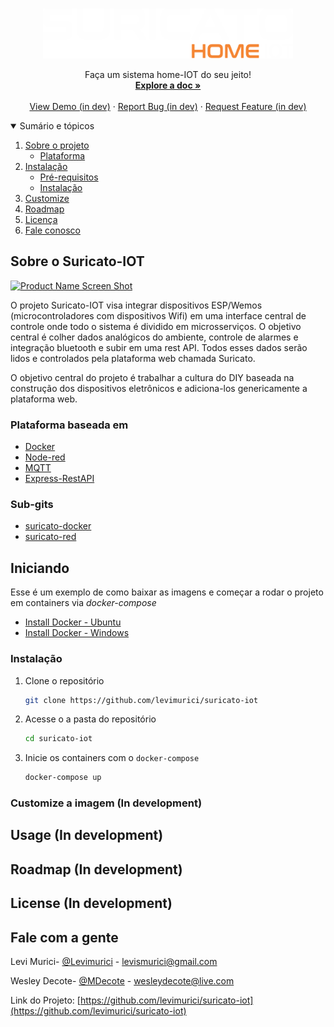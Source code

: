 <!--
*** Thanks for checking out the Best-README-Template. If you have a suggestion
*** that would make this better, please fork the repo and create a pull request
*** or simply open an issue with the tag "enhancement".
*** Thanks again! Now go create something AMAZING! :D
-->



<!-- PROJECT SHIELDS -->
<!--
*** I'm using markdown "reference style" links for readability.
*** Reference links are enclosed in brackets [ ] instead of parentheses ( ).
*** See the bottom of this document for the declaration of the reference variables
*** for contributors-url, forks-url, etc. This is an optional, concise syntax you may use.
*** https://www.markdownguide.org/basic-syntax/#reference-style-links
-->
<!-- [![Contributors][contributors-shield]][contributors-url]
[![Forks][forks-shield]][forks-url]
[![Stargazers][stars-shield]][stars-url]
[![Issues][issues-shield]][issues-url]
[![MIT License][license-shield]][license-url]
[![LinkedIn][linkedin-shield]][linkedin-url] -->


<!-- PROJECT LOGO -->
<br />
<p align="center">
  <a href="https://github.com/levimurici/suricato-iot">
    <img src="images/SuricatoLogoWhite.png" alt="Logo" width="400" height="80">
  </a>

<!--   <h3 align="center">Suricato-IOT</h3> -->

  <p align="center">
    Faça um sistema home-IOT do seu jeito!
    <br />
    <a href="https://github.com/levimurici/suricato-iot"><strong>Explore a doc »</strong></a>
    <br />
    <br />
    <a href="https://www.khmersubtitles.com/">View Demo (in dev)</a>
    ·
    <a href="https://github.com/levimurici/suricato-iot/issues">Report Bug (in dev)</a>
    ·
    <a href="https://github.com/levimurici/suricato-iot/issues">Request Feature (in dev)</a>
  </p>
</p>



<!-- TABLE OF CONTENTS -->
<details open="open">
  <summary>Sumário e tópicos</summary>
  <ol>
    <li>
      <a href="#sobre-o-suricato-iot">Sobre o projeto</a>
      <ul>
        <li><a href="#plataforma-baseada-em">Plataforma</a></li>
      </ul>
    </li>
    <li>
      <a href="#iniciando">Instalação</a>
      <ul>
        <li><a href="#iniciando">Pré-requisitos</a></li>
        <li><a href="#iniciando">Instalação</a></li>
      </ul>
    </li>
    <li><a href="#customize">Customize</a></li>
    <li><a href="#roadmap">Roadmap</a></li>
    <li><a href="#license">Licença</a></li>
    <li><a href="#fale-com-a-gente">Fale conosco</a></li>
  </ol>
</details>



<!-- ABOUT THE PROJECT -->
## Sobre o Suricato-IOT

[![Product Name Screen Shot][product-screenshot]](https://raw.githubusercontent.com/levimurici/suricato-docker/main/project-structure.drawio.png)

O projeto Suricato-IOT visa integrar dispositivos ESP/Wemos (microcontroladores com dispositivos Wifi) em uma interface central de controle onde todo o sistema é dividido em microsserviços. O objetivo central é colher dados analógicos do ambiente, controle de alarmes e integração bluetooth e subir em uma rest API. Todos esses dados serão lidos e controlados pela plataforma web chamada Suricato.

O objetivo central do projeto é trabalhar a cultura do DIY baseada na construção dos dispositivos eletrônicos e adiciona-los genericamente a plataforma web. 

### Plataforma baseada em
* [Docker](https://www.docker.com/)
* [Node-red](https://nodered.org/)
* [MQTT](https://mqtt.org/)
* [Express-RestAPI](https://expressjs.com/pt-br/api.html)

### Sub-gits
* [suricato-docker](https://github.com/levimurici/suricato-docker)
* [suricato-red](https://github.com/levimurici/suricato-red)

<!-- GETTING STARTED -->
## Iniciando

Esse é um exemplo de como baixar as imagens e começar a rodar o projeto em containers via *docker-compose*

* [Install Docker - Ubuntu](https://docs.docker.com/engine/install/ubuntu/)
* [Install Docker - Windows](https://docs.docker.com/desktop/windows/install/)

### Instalação

1. Clone o repositório
   ```sh
   git clone https://github.com/levimurici/suricato-iot
   ```
2. Acesse o a pasta do repositório
   ```sh
   cd suricato-iot
   ```
3. Inicie os containers com o `docker-compose`
   ```sh
   docker-compose up
   ```

### Customize a imagem (In development)


<!-- USAGE EXAMPLES -->
## Usage (In development)

<!-- Use this space to show useful examples of how a project can be used. Additional screenshots, code examples and demos work well in this space. You may also
Link to more resources.
_For more examples, please refer to the [Documentation](https://example.com)_  -->


<!-- ROADMAP -->
## Roadmap (In development)
<!-- See the [open issues](https://github.com/othneildrew/Best-README-Template/issues) for a list of proposed features (and known issues). -->


<!-- LICENSE -->
## License (In development)
<!-- Distributed under the MIT License. See `LICENSE` for more information. -->

<!-- CONTACT -->
## Fale com a gente

Levi Murici- [@Levimurici](https://twitter.com/levimurici) - levismurici@gmail.com

Wesley Decote- [@MDecote](https://twitter.com/MDecote) - wesleydecote@live.com

Link do Projeto: [https://github.com/levimurici/suricato-iot](https://github.com/levimurici/suricato-iot)



[contributors-shield]: https://img.shields.io/github/contributors/othneildrew/Best-README-Template.svg?style=for-the-badge
[contributors-url]: https://github.com/levimurici/suricato-iot/graphs/contributors
[forks-shield]: https://img.shields.io/github/forks/othneildrew/Best-README-Template.svg?style=for-the-badge
[forks-url]: https://github.com/levimurici/suricato-iot/network/members
[stars-shield]: https://img.shields.io/github/stars/othneildrew/Best-README-Template.svg?style=for-the-badge
[stars-url]: https://github.com/othneildrew/Best-README-Template/stargazers
[issues-shield]: https://img.shields.io/github/issues/othneildrew/Best-README-Template.svg?style=for-the-badge
[issues-url]: https://github.com/levimurici/suricato-iot/issues
[license-shield]: https://img.shields.io/github/license/othneildrew/Best-README-Template.svg?style=for-the-badge
[license-url]: https://github.com/othneildrew/Best-README-Template/blob/master/LICENSE.txt
[linkedin-shield]: https://img.shields.io/badge/-LinkedIn-black.svg?style=for-the-badge&logo=linkedin&colorB=555
[linkedin-url]: https://www.linkedin.com/in/levi-nogueira-61694ab3/
[product-screenshot]: https://github.com/levimurici/suricato-docker/blob/main/project-structure.drawio.png
